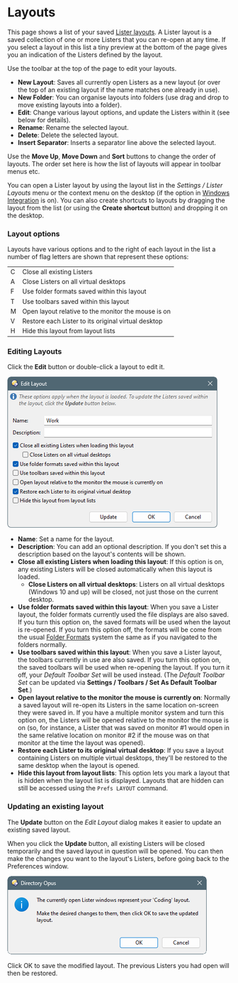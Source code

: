 # Layouts

This page shows a list of your saved [Lister layouts](/Manual/basic_concepts/the_lister/layouts/README.md). A Lister layout is a saved collection of one or more Listers that you can re-open at any time. If you select a layout in this list a tiny preview at the bottom of the page gives you an indication of the Listers defined by the layout.

Use the toolbar at the top of the page to edit your layouts.

- **New Layout**: Saves all currently open Listers as a new layout (or over the top of an existing layout if the name matches one already in use).
- **New Folder**: You can organise layouts into folders (use drag and drop to move existing layouts into a folder).
- **Edit**: Change various layout options, and update the Listers within it (see below for details).
- **Rename**: Rename the selected layout.
- **Delete**: Delete the selected layout.
- **Insert Separator**: Inserts a separator line above the selected layout.

Use the **Move Up**, **Move Down** and **Sort** buttons to change the order of layouts. The order set here is how the list of layouts will appear in toolbar menus etc.

You can open a Lister layout by using the layout list in the *Settings / Lister Layouts* menu or the context menu on the desktop (if the option in [Windows Integration](../miscellaneous/windows_integration/README.md) is on). You can also create shortcuts to layouts by dragging the layout from the list (or using the **Create shortcut** button) and dropping it on the desktop.

### Layout options

Layouts have various options and to the right of each layout in the list a number of flag letters are shown that represent these options:

|     |                                                     |
|-----|-----------------------------------------------------|
| C   | Close all existing Listers                          |
| A   | Close Listers on all virtual desktops               |
| F   | Use folder formats saved within this layout         |
| T   | Use toolbars saved within this layout               |
| M   | Open layout relative to the monitor the mouse is on |
| V   | Restore each Lister to its original virtual desktop |
| H   | Hide this layout from layout lists                  |

### Editing Layouts

Click the **Edit** button or double-click a layout to edit it.

![](/Manual/images/media/13/layout_edit.png)

- **Name**: Set a name for the layout.
- **Description**: You can add an optional description. If you don't set this a description based on the layout's contents will be shown.
- **Close all existing Listers when loading this layout**: If this option is on, any existing Listers will be closed automatically when this layout is loaded.
  - **Close Listers on all virtual desktops**: Listers on all virtual desktops (Windows 10 and up) will be closed, not just those on the current desktop.
- **Use folder formats saved within this layout**: When you save a Lister layout, the folder formats currently used the file displays are also saved. If you turn this option on, the saved formats will be used when the layout is re-opened. If you turn this option off, the formats will be come from the usual [Folder Formats](../folders/folder_formats/README.md) system the same as if you navigated to the folders normally.
- **Use toolbars saved within this layout**: When you save a Lister layout, the toolbars currently in use are also saved. If you turn this option on, the saved toolbars will be used when re-opening the layout. If you turn it off, your *Default Toolbar Set* will be used instead. (The *Default Toolbar Set* can be updated via **Settings / Toolbars / Set As Default Toolbar Set**.)
- **Open layout relative to the monitor the mouse is currently on**: Normally a saved layout will re-open its Listers in the same location on-screen they were saved in. If you have a multiple monitor system and turn this option on, the Listers will be opened relative to the monitor the mouse is on (so, for instance, a Lister that was saved on monitor \#1 would open in the same relative location on monitor \#2 if the mouse was on that monitor at the time the layout was opened).
- **Restore each Lister to its original virtual desktop**: If you save a layout containing Listers on multiple virtual desktops, they'll be restored to the same desktop when the layout is opened.
- **Hide this layout from layout lists**: This option lets you mark a layout that is hidden when the layout list is displayed. Layouts that are hidden can still be accessed using the `Prefs LAYOUT` command.

### Updating an existing layout

The **Update** button on the *Edit Layout* dialog makes it easier to update an existing saved layout.

When you click the **Update** button, all existing Listers will be closed temporarily and the saved layout in question will be opened. You can then make the changes you want to the layout's Listers, before going back to the Preferences window.

![](/Manual/images/media/13/layout_update.png)

Click OK to save the modified layout. The previous Listers you had open will then be restored.
